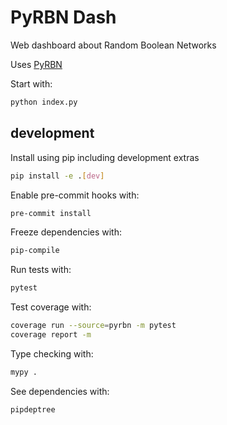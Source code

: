 PyRBN Dash
==========

Web dashboard about Random Boolean Networks

Uses [PyRBN](https://github.com/afaulconbridge/pyrbn)

Start with:

```sh
python index.py
```





development
-----------

Install using pip including development extras

```sh
pip install -e .[dev]
```

Enable pre-commit hooks with:

```sh
pre-commit install
```

Freeze dependencies with:

```sh
pip-compile
```

Run tests with:

```sh
pytest
```

Test coverage with:

```sh
coverage run --source=pyrbn -m pytest
coverage report -m
```

Type checking with:

```sh
mypy .
```

See dependencies with:

```sh
pipdeptree
```

